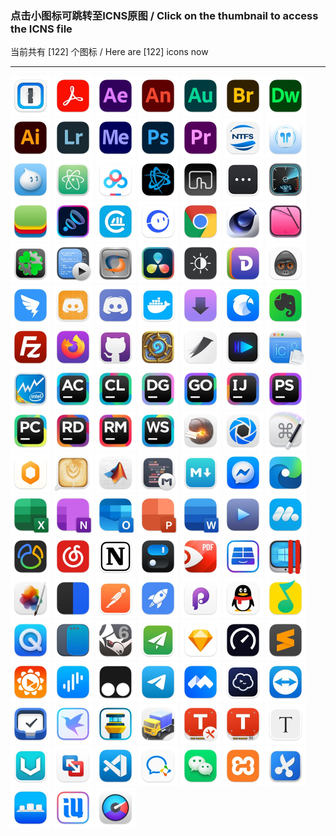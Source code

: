 ### 点击小图标可跳转至ICNS原图  /  Click on the thumbnail to access the ICNS file  
当前共有 [122] 个图标 / Here are [122] icons now  
****  

<a href="../icons/1Password.icns"><img src="./1Password.jpg" alt="1Password" width="64" /></a>
<a href="../icons/Adobe%20Acrobat.icns"><img src="./Adobe%20Acrobat.jpg" alt="Adobe Acrobat" width="64" /></a>
<a href="../icons/Adobe%20After%20Effects.icns"><img src="./Adobe%20After%20Effects.jpg" alt="Adobe After Effects" width="64" /></a>
<a href="../icons/Adobe%20Animate.icns"><img src="./Adobe%20Animate.jpg" alt="Adobe Animate" width="64" /></a>
<a href="../icons/Adobe%20Audition.icns"><img src="./Adobe%20Audition.jpg" alt="Adobe Audition" width="64" /></a>
<a href="../icons/Adobe%20Bridge.icns"><img src="./Adobe%20Bridge.jpg" alt="Adobe Bridge" width="64" /></a>
<a href="../icons/Adobe%20Dreamweaver.icns"><img src="./Adobe%20Dreamweaver.jpg" alt="Adobe Dreamweaver" width="64" /></a>
<a href="../icons/Adobe%20Illustrator.icns"><img src="./Adobe%20Illustrator.jpg" alt="Adobe Illustrator" width="64" /></a>
<a href="../icons/Adobe%20Lightroom.icns"><img src="./Adobe%20Lightroom.jpg" alt="Adobe Lightroom" width="64" /></a>
<a href="../icons/Adobe%20Media%20Encoder.icns"><img src="./Adobe%20Media%20Encoder.jpg" alt="Adobe Media Encoder" width="64" /></a>
<a href="../icons/Adobe%20Photoshop.icns"><img src="./Adobe%20Photoshop.jpg" alt="Adobe Photoshop" width="64" /></a>
<a href="../icons/Adobe%20Premiere.icns"><img src="./Adobe%20Premiere.jpg" alt="Adobe Premiere" width="64" /></a>
<a href="../icons/Aibotech%20NTFS.icns"><img src="./Aibotech%20NTFS.jpg" alt="Aibotech NTFS" width="64" /></a>
<a href="../icons/AirBuddy.icns"><img src="./AirBuddy.jpg" alt="AirBuddy" width="64" /></a>
<a href="../icons/Aliwangwang.icns"><img src="./Aliwangwang.jpg" alt="Aliwangwang" width="64" /></a>
<a href="../icons/Atom.icns"><img src="./Atom.jpg" alt="Atom" width="64" /></a>
<a href="../icons/BaiduNetdisk.icns"><img src="./BaiduNetdisk.jpg" alt="BaiduNetdisk" width="64" /></a>
<a href="../icons/BattleNet.icns"><img src="./BattleNet.jpg" alt="BattleNet" width="64" /></a>
<a href="../icons/Better%20Touch%20Tool.icns"><img src="./Better%20Touch%20Tool.jpg" alt="Better Touch Tool" width="64" /></a>
<a href="../icons/BitBar.icns"><img src="./BitBar.jpg" alt="BitBar" width="64" /></a>
<a href="../icons/Blackmagic%20Disk%20Speed%20Test.icns"><img src="./Blackmagic%20Disk%20Speed%20Test.jpg" alt="Blackmagic Disk Speed Test" width="64" /></a>
<a href="../icons/BlueStacks.icns"><img src="./BlueStacks.jpg" alt="BlueStacks" width="64" /></a>
<a href="../icons/Boom3D.icns"><img src="./Boom3D.jpg" alt="Boom3D" width="64" /></a>
<a href="../icons/CAJViewer.icns"><img src="./CAJViewer.jpg" alt="CAJViewer" width="64" /></a>
<a href="../icons/CCtalk.icns"><img src="./CCtalk.jpg" alt="CCtalk" width="64" /></a>
<a href="../icons/Chrome.icns"><img src="./Chrome.jpg" alt="Chrome" width="64" /></a>
<a href="../icons/Cinema%204D.icns"><img src="./Cinema%204D.jpg" alt="Cinema 4D" width="64" /></a>
<a href="../icons/CleanMyMac.icns"><img src="./CleanMyMac.jpg" alt="CleanMyMac" width="64" /></a>
<a href="../icons/CloverConfigurator.icns"><img src="./CloverConfigurator.jpg" alt="CloverConfigurator" width="64" /></a>
<a href="../icons/CodeRunner.icns"><img src="./CodeRunner.jpg" alt="CodeRunner" width="64" /></a>
<a href="../icons/CrossOver.icns"><img src="./CrossOver.jpg" alt="CrossOver" width="64" /></a>
<a href="../icons/DaVinci.icns"><img src="./DaVinci.jpg" alt="DaVinci" width="64" /></a>
<a href="../icons/Dark%20Mode%20for%20Safari.icns"><img src="./Dark%20Mode%20for%20Safari.jpg" alt="Dark Mode for Safari" width="64" /></a>
<a href="../icons/Dash.icns"><img src="./Dash.jpg" alt="Dash" width="64" /></a>
<a href="../icons/Debookee.icns"><img src="./Debookee.jpg" alt="Debookee" width="64" /></a>
<a href="../icons/DingTalk.icns"><img src="./DingTalk.jpg" alt="DingTalk" width="64" /></a>
<a href="../icons/Discord%20Dev.icns"><img src="./Discord%20Dev.jpg" alt="Discord Dev" width="64" /></a>
<a href="../icons/Discord.icns"><img src="./Discord.jpg" alt="Discord" width="64" /></a>
<a href="../icons/Docker.icns"><img src="./Docker.jpg" alt="Docker" width="64" /></a>
<a href="../icons/Downie.icns"><img src="./Downie.jpg" alt="Downie" width="64" /></a>
<a href="../icons/Eagle.icns"><img src="./Eagle.jpg" alt="Eagle" width="64" /></a>
<a href="../icons/Evernote.icns"><img src="./Evernote.jpg" alt="Evernote" width="64" /></a>
<a href="../icons/FileZilla.icns"><img src="./FileZilla.jpg" alt="FileZilla" width="64" /></a>
<a href="../icons/Firefox.icns"><img src="./Firefox.jpg" alt="Firefox" width="64" /></a>
<a href="../icons/Github.icns"><img src="./Github.jpg" alt="Github" width="64" /></a>
<a href="../icons/HearthStone.icns"><img src="./HearthStone.jpg" alt="HearthStone" width="64" /></a>
<a href="../icons/HelloFont.icns"><img src="./HelloFont.jpg" alt="HelloFont" width="64" /></a>
<a href="../icons/IINA.icns"><img src="./IINA.jpg" alt="IINA" width="64" /></a>
<a href="../icons/Icon%20Slate.icns"><img src="./Icon%20Slate.jpg" alt="Icon Slate" width="64" /></a>
<a href="../icons/Intel%20Power%20Gadget.icns"><img src="./Intel%20Power%20Gadget.jpg" alt="Intel Power Gadget" width="64" /></a>
<a href="../icons/JetBrains%20AppCode.icns"><img src="./JetBrains%20AppCode.jpg" alt="JetBrains AppCode" width="64" /></a>
<a href="../icons/JetBrains%20CLion.icns"><img src="./JetBrains%20CLion.jpg" alt="JetBrains CLion" width="64" /></a>
<a href="../icons/JetBrains%20DataGrip.icns"><img src="./JetBrains%20DataGrip.jpg" alt="JetBrains DataGrip" width="64" /></a>
<a href="../icons/JetBrains%20GoLand.icns"><img src="./JetBrains%20GoLand.jpg" alt="JetBrains GoLand" width="64" /></a>
<a href="../icons/JetBrains%20IDEA.icns"><img src="./JetBrains%20IDEA.jpg" alt="JetBrains IDEA" width="64" /></a>
<a href="../icons/JetBrains%20PHPStorm.icns"><img src="./JetBrains%20PHPStorm.jpg" alt="JetBrains PHPStorm" width="64" /></a>
<a href="../icons/JetBrains%20PyCharm.icns"><img src="./JetBrains%20PyCharm.jpg" alt="JetBrains PyCharm" width="64" /></a>
<a href="../icons/JetBrains%20Rider.icns"><img src="./JetBrains%20Rider.jpg" alt="JetBrains Rider" width="64" /></a>
<a href="../icons/JetBrains%20RubyMine.icns"><img src="./JetBrains%20RubyMine.jpg" alt="JetBrains RubyMine" width="64" /></a>
<a href="../icons/JetBrains%20WebStorm.icns"><img src="./JetBrains%20WebStorm.jpg" alt="JetBrains WebStorm" width="64" /></a>
<a href="../icons/Keka.icns"><img src="./Keka.jpg" alt="Keka" width="64" /></a>
<a href="../icons/KeyShot.icns"><img src="./KeyShot.jpg" alt="KeyShot" width="64" /></a>
<a href="../icons/Keyboard%20Maestro.icns"><img src="./Keyboard%20Maestro.jpg" alt="Keyboard Maestro" width="64" /></a>
<a href="../icons/Lemon.icns"><img src="./Lemon.jpg" alt="Lemon" width="64" /></a>
<a href="../icons/Lungo.icns"><img src="./Lungo.jpg" alt="Lungo" width="64" /></a>
<a href="../icons/MATLAB.icns"><img src="./MATLAB.jpg" alt="MATLAB" width="64" /></a>
<a href="../icons/MWeb.icns"><img src="./MWeb.jpg" alt="MWeb" width="64" /></a>
<a href="../icons/MacDown.icns"><img src="./MacDown.jpg" alt="MacDown" width="64" /></a>
<a href="../icons/Messenger.icns"><img src="./Messenger.jpg" alt="Messenger" width="64" /></a>
<a href="../icons/Microsoft%20Edge.icns"><img src="./Microsoft%20Edge.jpg" alt="Microsoft Edge" width="64" /></a>
<a href="../icons/Microsoft%20Excel.icns"><img src="./Microsoft%20Excel.jpg" alt="Microsoft Excel" width="64" /></a>
<a href="../icons/Microsoft%20OneNote.icns"><img src="./Microsoft%20OneNote.jpg" alt="Microsoft OneNote" width="64" /></a>
<a href="../icons/Microsoft%20Outlook.icns"><img src="./Microsoft%20Outlook.jpg" alt="Microsoft Outlook" width="64" /></a>
<a href="../icons/Microsoft%20PowerPoint.icns"><img src="./Microsoft%20PowerPoint.jpg" alt="Microsoft PowerPoint" width="64" /></a>
<a href="../icons/Microsoft%20Word.icns"><img src="./Microsoft%20Word.jpg" alt="Microsoft Word" width="64" /></a>
<a href="../icons/Movist.icns"><img src="./Movist.jpg" alt="Movist" width="64" /></a>
<a href="../icons/MuMu.icns"><img src="./MuMu.jpg" alt="MuMu" width="64" /></a>
<a href="../icons/Navicat.icns"><img src="./Navicat.jpg" alt="Navicat" width="64" /></a>
<a href="../icons/NeteaseMusic.icns"><img src="./NeteaseMusic.jpg" alt="NeteaseMusic" width="64" /></a>
<a href="../icons/Notion.icns"><img src="./Notion.jpg" alt="Notion" width="64" /></a>
<a href="../icons/One%20Switch.icns"><img src="./One%20Switch.jpg" alt="One Switch" width="64" /></a>
<a href="../icons/PDF%20Expert.icns"><img src="./PDF%20Expert.jpg" alt="PDF Expert" width="64" /></a>
<a href="../icons/Paragon%20NTFS.icns"><img src="./Paragon%20NTFS.jpg" alt="Paragon NTFS" width="64" /></a>
<a href="../icons/Parallels%20Desktop.icns"><img src="./Parallels%20Desktop.jpg" alt="Parallels Desktop" width="64" /></a>
<a href="../icons/Pixelmator%20Pro.icns"><img src="./Pixelmator%20Pro.jpg" alt="Pixelmator Pro" width="64" /></a>
<a href="../icons/PopClip.icns"><img src="./PopClip.jpg" alt="PopClip" width="64" /></a>
<a href="../icons/Postman.icns"><img src="./Postman.jpg" alt="Postman" width="64" /></a>
<a href="../icons/Potato.icns"><img src="./Potato.jpg" alt="Potato" width="64" /></a>
<a href="../icons/Principle.icns"><img src="./Principle.jpg" alt="Principle" width="64" /></a>
<a href="../icons/QQ.icns"><img src="./QQ.jpg" alt="QQ" width="64" /></a>
<a href="../icons/QQMusic.icns"><img src="./QQMusic.jpg" alt="QQMusic" width="64" /></a>
<a href="../icons/QuickTime%20Player.icns"><img src="./QuickTime%20Player.jpg" alt="QuickTime Player" width="64" /></a>
<a href="../icons/Rectangle.icns"><img src="./Rectangle.jpg" alt="Rectangle" width="64" /></a>
<a href="../icons/Rhino%206.icns"><img src="./Rhino%206.jpg" alt="Rhino 6" width="64" /></a>
<a href="../icons/ShadowsocksX.icns"><img src="./ShadowsocksX.jpg" alt="ShadowsocksX" width="64" /></a>
<a href="../icons/Sketch.icns"><img src="./Sketch.jpg" alt="Sketch" width="64" /></a>
<a href="../icons/Speedtest.icns"><img src="./Speedtest.jpg" alt="Speedtest" width="64" /></a>
<a href="../icons/Sublime.icns"><img src="./Sublime.jpg" alt="Sublime" width="64" /></a>
<a href="../icons/Sunlogin.icns"><img src="./Sunlogin.jpg" alt="Sunlogin" width="64" /></a>
<a href="../icons/Surge.icns"><img src="./Surge.jpg" alt="Surge" width="64" /></a>
<a href="../icons/Tampermonkey.icns"><img src="./Tampermonkey.jpg" alt="Tampermonkey" width="64" /></a>
<a href="../icons/Telegram.icns"><img src="./Telegram.jpg" alt="Telegram" width="64" /></a>
<a href="../icons/Tencent%20Meeting.icns"><img src="./Tencent%20Meeting.jpg" alt="Tencent Meeting" width="64" /></a>
<a href="../icons/Termius.icns"><img src="./Termius.jpg" alt="Termius" width="64" /></a>
<a href="../icons/Themviewer.icns"><img src="./Themviewer.jpg" alt="Themviewer" width="64" /></a>
<a href="../icons/Things3.icns"><img src="./Things3.jpg" alt="Things3" width="64" /></a>
<a href="../icons/Thunder.icns"><img src="./Thunder.jpg" alt="Thunder" width="64" /></a>
<a href="../icons/Tower%20Pro.icns"><img src="./Tower%20Pro.jpg" alt="Tower Pro" width="64" /></a>
<a href="../icons/Transmit.icns"><img src="./Transmit.jpg" alt="Transmit" width="64" /></a>
<a href="../icons/Tuxera%20Disk%20Manager.icns"><img src="./Tuxera%20Disk%20Manager.jpg" alt="Tuxera Disk Manager" width="64" /></a>
<a href="../icons/Tuxera%20NTFS.icns"><img src="./Tuxera%20NTFS.jpg" alt="Tuxera NTFS" width="64" /></a>
<a href="../icons/Typora.icns"><img src="./Typora.jpg" alt="Typora" width="64" /></a>
<a href="../icons/V2rayU.icns"><img src="./V2rayU.jpg" alt="V2rayU" width="64" /></a>
<a href="../icons/VMware%20Fusion.icns"><img src="./VMware%20Fusion.jpg" alt="VMware Fusion" width="64" /></a>
<a href="../icons/VSCode.icns"><img src="./VSCode.jpg" alt="VSCode" width="64" /></a>
<a href="../icons/WXWork(企业微信).icns"><img src="./WXWork(企业微信).jpg" alt="WXWork(企业微信)" width="64" /></a>
<a href="../icons/WeChat.icns"><img src="./WeChat.jpg" alt="WeChat" width="64" /></a>
<a href="../icons/XAMPP.icns"><img src="./XAMPP.jpg" alt="XAMPP" width="64" /></a>
<a href="../icons/Xnip.icns"><img src="./Xnip.jpg" alt="Xnip" width="64" /></a>
<a href="../icons/cDock.icns"><img src="./cDock.jpg" alt="cDock" width="64" /></a>
<a href="../icons/i4Tools.icns"><img src="./i4Tools.jpg" alt="i4Tools" width="64" /></a>
<a href="../icons/iStat%20Menus.icns"><img src="./iStat%20Menus.jpg" alt="iStat Menus" width="64" /></a>
